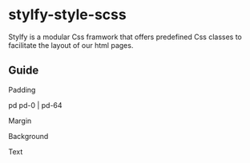 # stylfy-style-scss
Stylfy is a modular Css framwork that offers predefined Css classes to facilitate the layout of our html pages.

## Guide

Padding

pd
pd-0
|
pd-64

Margin

Background

Text
